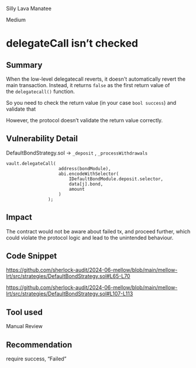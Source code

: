Silly Lava Manatee

Medium

# delegateCall isn’t checked

## Summary
When the low-level delegatecall reverts, it doesn't automatically revert the main transaction. Instead, it returns `false` as the first return value of the `delegatecall()` function.

So you need to check the return value (in your case `bool success`) and validate that

However, the protocol doesn’t validate the return value correctly.

## Vulnerability Detail
DefaultBondStrategy.sol → `_deposit` , `_processWithdrawals`

```solidity
vault.delegateCall( 
                    address(bondModule),
                    abi.encodeWithSelector(
                        IDefaultBondModule.deposit.selector,
                        data[j].bond,
                        amount
                    )
                );
```

## Impact
The contract would not be aware about failed tx, and proceed further, which could violate the protocol logic and lead to the unintended behaviour.

## Code Snippet
https://github.com/sherlock-audit/2024-06-mellow/blob/main/mellow-lrt/src/strategies/DefaultBondStrategy.sol#L65-L70

https://github.com/sherlock-audit/2024-06-mellow/blob/main/mellow-lrt/src/strategies/DefaultBondStrategy.sol#L107-L113

## Tool used
Manual Review

## Recommendation
require success, “Failed”
